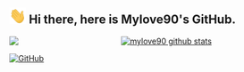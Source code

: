<h2><img src="https://raw.githubusercontent.com/ABSphreak/ABSphreak/master/gifs/Hi.gif" width="30px"> Hi there, here is Mylove90's GitHub.</h2>

<img align='left' src='https://user-images.githubusercontent.com/5713670/87202985-820dcb80-c2b6-11ea-9f56-7ec461c497c3.gif' width='200"'>

[![mylove90 github stats](https://github-readme-stats.vercel.app/api?username=mylove90)](https://github.com/mylove90)

[![GitHub](https://img.shields.io/badge/dynamic/json?logo=github&label=GitHub+Followers&labelColor=282c34&color=181717&query=%24.data.totalSubs&url=https%3A%2F%2Fapi.spencerwoo.com%2Fsubstats%2F%3Fsource%3Dgithub%26queryKey%3DKevinZonda&longCache=true)](https://github.com/mylove90)
